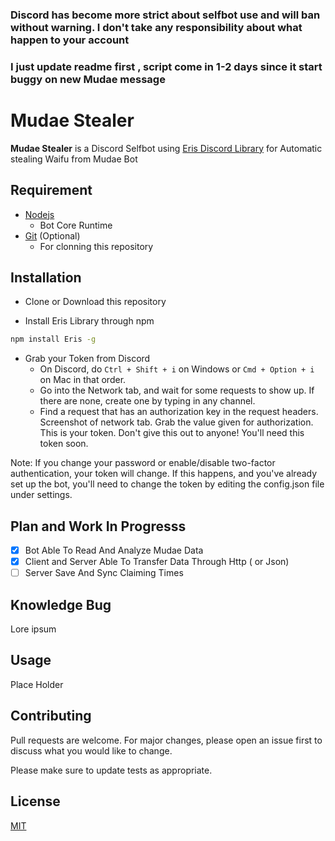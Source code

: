 ### Discord has become more strict about selfbot use and will ban without warning. I don't take any responsibility about what happen to your account
### I just update readme first , script come in 1-2 days since it start buggy on new Mudae message

# Mudae Stealer

**Mudae Stealer** is a Discord Selfbot using [Eris Discord Library](https://abal.moe/Eris/) for Automatic stealing Waifu from Mudae Bot

## Requirement

* [Nodejs](https://nodejs.org/en/)
    * Bot Core Runtime
* [Git](https://git-scm.com/) (Optional)
    * For clonning this repository
   
## Installation

* Clone or Download this repository
 
* Install Eris Library through npm
 
```bash
npm install Eris -g
```

* Grab your Token from Discord
    * On Discord, do ```Ctrl + Shift + i``` on Windows or ```Cmd + Option + i``` on Mac in that order.
    * Go into the Network tab, and wait for some requests to show up. If there are none, create one by typing in any channel.
    * Find a request that has an authorization key in the request headers. Screenshot of network tab. Grab the value given for authorization. This is your token.
Don't give this out to anyone! You'll need this token soon.

Note: If you change your password or enable/disable two-factor authentication, your token will change. If this happens, and you've already set up the bot, you'll need to change the token by editing the config.json file under settings.

## Plan and Work In Progresss
- [x] Bot Able To Read And Analyze Mudae Data
- [x] Client and Server Able To Transfer Data Through Http ( or Json)
- [ ] Server Save And Sync Claiming Times

## Knowledge Bug

Lore ipsum

## Usage

Place Holder

## Contributing
Pull requests are welcome. For major changes, please open an issue first to discuss what you would like to change.

Please make sure to update tests as appropriate.

## License
[MIT](https://choosealicense.com/licenses/mit/)
